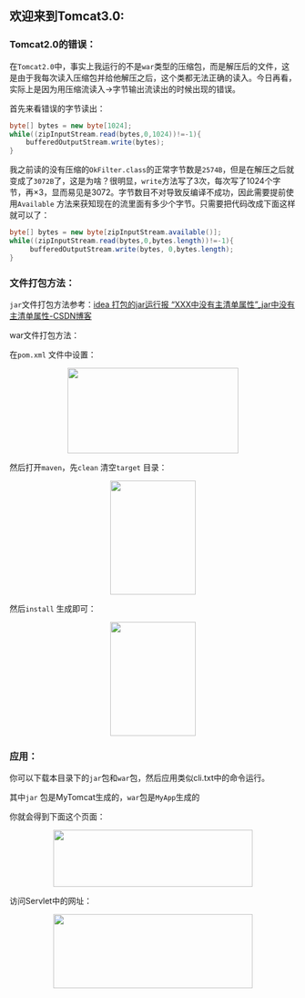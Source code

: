 ## 欢迎来到Tomcat3.0:

### Tomcat2.0的错误：

在`Tomcat2.0`中，事实上我运行的不是`war`类型的压缩包，而是解压后的文件，这是由于我每次读入压缩包并给他解压之后，这个类都无法正确的读入。今日再看，实际上是因为用压缩流读入->字节输出流读出的时候出现的错误。

首先来看错误的字节读出：

```java
byte[] bytes = new byte[1024];
while((zipInputStream.read(bytes,0,1024))!=-1){
    bufferedOutputStream.write(bytes);
}
```

我之前读的没有压缩的`OkFilter.class`的正常字节数是`2574B`，但是在解压之后就变成了`3072B`了，这是为啥？很明显，`write`方法写了3次，每次写了1024个字节，再×3，显而易见是3072。字节数目不对导致反编译不成功，因此需要提前使用`Available` 方法来获知现在的流里面有多少个字节。只需要把代码改成下面这样就可以了：

```java
byte[] bytes = new byte[zipInputStream.available()];
while((zipInputStream.read(bytes,0,bytes.length))!=-1){
     bufferedOutputStream.write(bytes, 0,bytes.length);
}
```

### 文件打包方法：

 `jar`文件打包方法参考：[idea 打包的jar运行报 “XXX中没有主清单属性”_jar中没有主清单属性-CSDN博客](https://blog.csdn.net/banjing_1993/article/details/83073210?spm=1001.2101.3001.6661.1&utm_medium=distribute.pc_relevant_t0.none-task-blog-2~default~BlogCommendFromBaidu~Rate-1-83073210-blog-52830421.235^v43^pc_blog_bottom_relevance_base4&depth_1-utm_source=distribute.pc_relevant_t0.none-task-blog-2~default~BlogCommendFromBaidu~Rate-1-83073210-blog-52830421.235^v43^pc_blog_bottom_relevance_base4&utm_relevant_index=1)

war文件打包方法：

在`pom.xml` 文件中设置：

<div align="center">
  <img src="https://github.com/sqrt81xmy/MyTomcat/assets/89298656/3d6f882d-fda1-47e3-87d7-eb3654c0b81a" width=300 height=150>
</div>

然后打开`maven`，先`clean` 清空`target` 目录：

<div align="center">
  <img src="https://github.com/sqrt81xmy/MyTomcat/assets/89298656/73564409-73e1-4ddf-921e-123f6a5678e4" width=150 height=200>
</div>

然后`install` 生成即可：

<div align="center">
  <img src="https://github.com/sqrt81xmy/MyTomcat/assets/89298656/c9d9ee38-e1ff-4690-96c9-2cbebcbb1e8f" width=150 height=200>
</div>

### 应用：

你可以下载本目录下的`jar`包和`war`包，然后应用类似cli.txt中的命令运行。

其中`jar` 包是MyTomcat生成的，`war`包是`MyApp`生成的

你就会得到下面这个页面：

<div align="center">
  <img src="https://github.com/sqrt81xmy/MyTomcat/assets/89298656/b070cb6d-39f8-4cc3-9c2f-6a5481118d0c" width=350 height=100>
</div>

访问Servlet中的网址：

<div align="center">
  <img src="https://github.com/sqrt81xmy/MyTomcat/assets/89298656/127fd951-08e7-49ac-805b-2e68154efcd8" width=350 height=130>
</div>
